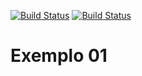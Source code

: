 [![Build Status](https://travis-ci.org/rovanni/Exemplo01.svg?branch=master)](https://travis-ci.org/rovanni/Exemplo01)
[![Build Status](https://sonarcloud.io/api/project_badges/quality_gate?project=br.edu.utfp.exemplo-01%3ATDD-ex1)](https://sonarcloud.io/dashboard?id=br.edu.utfp.exemplo-01%3ATDD-ex1)

# Exemplo 01  
